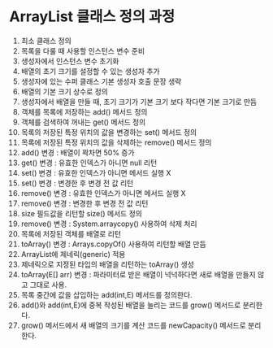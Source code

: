# ArrayList 클래스 정의 과정

1) 최소 클래스 정의
2) 목록을 다룰 때 사용할 인스턴스 변수 준비
3) 생성자에서 인스턴스 변수 초기화
4) 배열의 초기 크기를 설정할 수 있는 생성자 추가
5) 생성자에 있는 수퍼 클래스 기본 생성자 호출 문장 생략
6) 배열의 기본 크기 상수로 정의
7) 생성자에서 배열을 만들 때, 초기 크기가 기본 크기 보다 작다면 기본 크기로 만듬
8) 객체를 목록에 저장하는 add() 메서드 정의
9) 객체를 검색하여 꺼내는 get() 메서드 정의
10) 목록의 저장된 특정 위치의 값을 변경하는 set() 메서드 정의
11) 목록에 저장된 특정 위치의 값을 삭제하는 remove() 메서드 정의
12) add() 변경 : 배열이 꽉차면 50% 증가
13) get() 변경 : 유효한 인덱스가 아니면 null 리턴
14) set() 변경 : 유효한 인덱스가 아니면 메서드 실행 X
15) set() 변경 : 변경한 후 변경 전 값 리턴
16) remove() 변경 : 유효한 인덱스가 아니면 메서드 실행 X
17) remove() 변경 : 변경한 후 변경 전 값 리턴
18) size 필드값을 리턴할 size() 메서드 정의
19) remove() 변경 : System.arraycopy() 사용하여 삭제 처리
20) 목록에 저장된 객체를 배열로 리턴
21) toArray() 변경 : Arrays.copyOf() 사용하여 리턴할 배열 만듬
22) ArrayList에 제네릭(generic) 적용
23) 제네릭으로 지정된 타입의 배열을 리턴하는 toArray() 생성
24) toArray(E[] arr) 변경 : 파라미터로 받은 배열이 넉넉하다면 새로 배열을 만들지 않고 그대로 사용.
25) 목록 중간에 값을 삽입하는 add(int,E) 메서드를 정의한다.
26) add()와 add(int,E)에 중복 작성된 배열을 늘리는 코드를 grow() 메서드로 분리한다.  
27) grow() 메서드에서 새 배열의 크기를 계산 코드를 newCapacity() 메서드로 분리한다. 